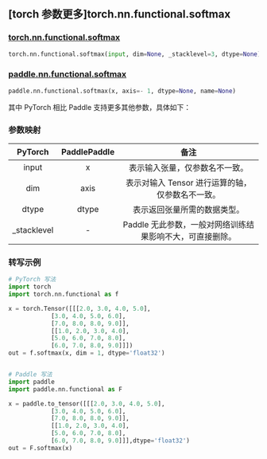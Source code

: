 ## [torch 参数更多]torch.nn.functional.softmax

### [torch.nn.functional.softmax](https://pytorch.org/docs/stable/generated/torch.nn.functional.softmax.html#torch.nn.functional.softmax)

```python
torch.nn.functional.softmax(input, dim=None, _stacklevel=3, dtype=None)
```

### [paddle.nn.functional.softmax](https://www.paddlepaddle.org.cn/documentation/docs/zh/api/paddle/nn/functional/softmax_cn.html#softmax)

```python
paddle.nn.functional.softmax(x, axis=- 1, dtype=None, name=None)
```

其中 PyTorch 相比 Paddle 支持更多其他参数，具体如下：

### 参数映射
| PyTorch | PaddlePaddle | 备注                                                  |
|:-------:|:------------:| :---------------------------------------------------: |
| input   |   x           |  表示输入张量，仅参数名不一致。           |
| dim     | axis         |  表示对输入 Tensor 进行运算的轴，仅参数名不一致。            |
| dtype   |   dtype      |  表示返回张量所需的数据类型。  |
| _stacklevel | - | Paddle 无此参数，一般对网络训练结果影响不大，可直接删除。 |




### 转写示例
```python
# PyTorch 写法
import torch
import torch.nn.functional as f

x = torch.Tensor([[[2.0, 3.0, 4.0, 5.0],
            [3.0, 4.0, 5.0, 6.0],
            [7.0, 8.0, 8.0, 9.0]],
            [[1.0, 2.0, 3.0, 4.0],
            [5.0, 6.0, 7.0, 8.0],
            [6.0, 7.0, 8.0, 9.0]]])
out = f.softmax(x, dim = 1, dtype='float32')


# Paddle 写法
import paddle
import paddle.nn.functional as F

x = paddle.to_tensor([[[2.0, 3.0, 4.0, 5.0],
            [3.0, 4.0, 5.0, 6.0],
            [7.0, 8.0, 8.0, 9.0]],
            [[1.0, 2.0, 3.0, 4.0],
            [5.0, 6.0, 7.0, 8.0],
            [6.0, 7.0, 8.0, 9.0]]],dtype='float32')
out = F.softmax(x)
```
